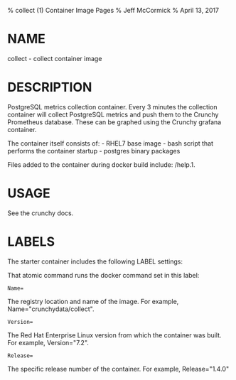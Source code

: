 % collect (1) Container Image Pages
% Jeff McCormick
% April 13, 2017

# NAME
collect \- collect container image

# DESCRIPTION
PostgreSQL metrics collection container. Every 3 minutes the collection container will collect PostgreSQL metrics and push them to the Crunchy Prometheus database. These can be graphed using the Crunchy grafana container.

The container itself consists of:
    - RHEL7 base image
    - bash script that performs the container startup
    - postgres binary packages

Files added to the container during docker build include: /help.1.

# USAGE
See the crunchy docs.


# LABELS
The starter container includes the following LABEL settings:

That atomic command runs the docker command set in this label:

`Name=`

The registry location and name of the image. For example, Name="crunchydata/collect".

`Version=`

The Red Hat Enterprise Linux version from which the container was built. For example, Version="7.2".

`Release=`

The specific release number of the container. For example, Release="1.4.0"
